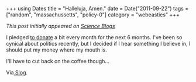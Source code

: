 +++
using Dates
title = "Halleluja, Amen."
date = Date("2011-09-22")
tags = ["random", "massachussetts", "policy-0"]
category = "webeasties"
+++

_This post initially appeared on [Science Blogs](http://scienceblogs.com/webeasties)_

I pledged [to donate](http://elizabethwarren.com/splash) a bit every month for the next 6 months. I've been so cynical about politics recently, but I decided if I hear something I believe in, I should put my money where my mouth is.

I'll have to cut back on the coffee though...

Via[ Slog](http://slog.thestranger.com/slog/archives/2011/09/21/elizabeth-warren-for-president-in-2016).

      
  
